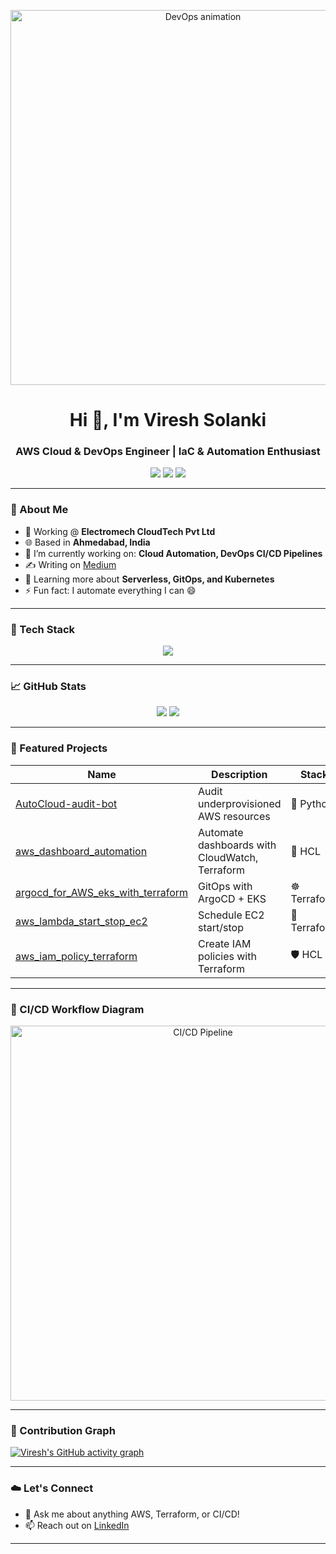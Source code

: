 <!-- Banner or Hero Image -->
<p align="center">
  <img src="https://media.giphy.com/media/qgQUggAC3Pfv687qPC/giphy.gif" width="600" alt="DevOps animation">
</p>

<h1 align="center">Hi 👋, I'm Viresh Solanki</h1>
<h3 align="center">AWS Cloud & DevOps Engineer | IaC & Automation Enthusiast</h3>

<p align="center">
  <a href="https://medium.com/@vireshsolanki58"><img src="https://img.shields.io/badge/Medium-%2312100E.svg?&style=for-the-badge&logo=medium&logoColor=white" /></a>
  <a href="https://www.linkedin.com/in/viresh-solanki"><img src="https://img.shields.io/badge/LinkedIn-%230077B5.svg?&style=for-the-badge&logo=linkedin&logoColor=white" /></a>
  <img src="https://komarev.com/ghpvc/?username=vireshsolanki&label=Profile%20views&color=0e75b6&style=flat" />
</p>

---

### 💼 About Me

- 🚀 Working @ **Electromech CloudTech Pvt Ltd**
- 🌐 Based in **Ahmedabad, India**
- 🔭 I’m currently working on: **Cloud Automation, DevOps CI/CD Pipelines**
- ✍️ Writing on [Medium](https://medium.com/@vireshsolanki58)
- 🧠 Learning more about **Serverless, GitOps, and Kubernetes**
- ⚡ Fun fact: I automate everything I can 😄

---

### 🧰 Tech Stack

<p align="center">
  <img src="https://skillicons.dev/icons?i=aws,terraform,docker,kubernetes,ansible,bash,python,git,github,linux,nginx" />
</p>

---

### 📈 GitHub Stats

<p align="center">
  <img src="https://github-readme-stats.vercel.app/api?username=vireshsolanki&show_icons=true&theme=tokyonight" />
  <img src="https://github-readme-stats.vercel.app/api/top-langs/?username=vireshsolanki&layout=compact&theme=tokyonight" />
</p>

---

### 🧠 Featured Projects

| Name | Description | Stack |
|------|-------------|-------|
| [AutoCloud-audit-bot](https://github.com/vireshsolanki/AutoCloud-audit-bot) | Audit underprovisioned AWS resources | 🐍 Python |
| [aws_dashboard_automation](https://github.com/vireshsolanki/aws_dashboard_automation) | Automate dashboards with CloudWatch, Terraform | 🐍 HCL |
| [argocd_for_AWS_eks_with_terraform](https://github.com/vireshsolanki/argocd_for_AWS_eks_with_terraform) | GitOps with ArgoCD + EKS | ☸️ Terraform |
| [aws_lambda_start_stop_ec2](https://github.com/vireshsolanki/aws_lambda_start_stop_ec2) | Schedule EC2 start/stop | 🐍 Terraform |
| [aws_iam_policy_terraform](https://github.com/vireshsolanki/aws_iam_policy_terraform) | Create IAM policies with Terraform | 🛡️ HCL |

---

### 🔄 CI/CD Workflow Diagram

<p align="center">
  <img src="https://user-images.githubusercontent.com/674621/199245585-df7e3dbd-bf60-4d1b-8850-78b9a4411a16.png" width="600" alt="CI/CD Pipeline">
</p>

---

### 🌱 Contribution Graph

[![Viresh's GitHub activity graph](https://github-readme-activity-graph.cyclic.app/graph?username=vireshsolanki&theme=github-compact)](https://github.com/ashutosh00710/github-readme-activity-graph)

---

### ☁️ Let's Connect

- 💬 Ask me about anything AWS, Terraform, or CI/CD!
- 📫 Reach out on [LinkedIn](https://www.linkedin.com/in/viresh-solanki)

---

